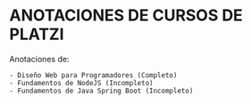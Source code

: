 # ANOTACIONES DE CURSOS DE PLATZI

Anotaciones de:

	- Diseño Web para Programadores (Completo)
	- Fundamentos de NodeJS (Incompleto)
	- Fundamentos de Java Spring Boot (Incompleto)
